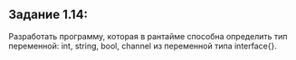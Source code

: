 ## Задание 1.14:

Разработать программу, которая в рантайме способна определить тип переменной: int, string, bool, channel из переменной типа interface{}.